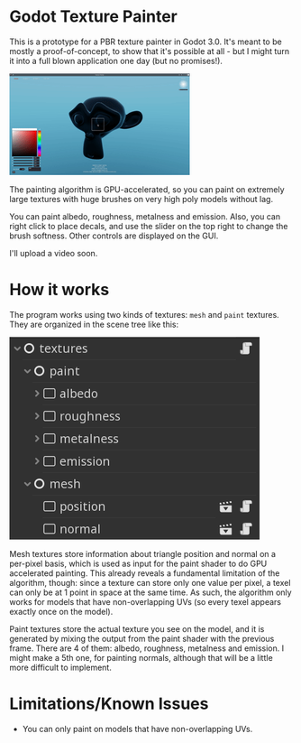 # Godot Texture Painter

This is a prototype for a PBR texture painter in Godot 3.0. It's meant to be mostly a proof-of-concept, to show that it's possible at all - but I might turn it into a full blown application one day (but no promises!).

![Paint](images/demo.gif)

The painting algorithm is GPU-accelerated, so you can paint on extremely large textures with huge brushes on very high poly models without lag.

You can paint albedo, roughness, metalness and emission. Also, you can right click to place decals, and use the slider on the top right to change the brush softness. Other controls are displayed on the GUI.

I'll upload a video soon.

# How it works

The program works using two kinds of textures: `mesh` and `paint` textures. They are organized in the scene tree like this:

![Tree](images/tree.png)

Mesh textures store information about triangle position and normal on a per-pixel basis, which is used as input for the paint shader to do GPU accelerated painting. This already reveals a fundamental limitation of the algorithm, though: since a texture can store only one value per pixel, a texel can only be at 1 point in space at the same time. As such, the algorithm only works for models that have non-overlapping UVs (so every texel appears exactly once on the model). 

Paint textures store the actual texture you see on the model, and it is generated by mixing the output from the paint shader with the previous frame. There are 4 of them: albedo, roughness, metalness and emission. I might make a 5th one, for painting normals, although that will be a little more difficult to implement.

# Limitations/Known Issues
- You can only paint on models that have non-overlapping UVs.
